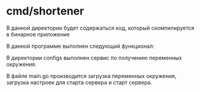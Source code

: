 # cmd/shortener

В данной директории будет содержаться код, который скомпилируется в бинарное приложение

В данной программе выполнен следующий функционал:

В директории configs выполнен сервис по получению переменных окружения.

В файле main.go производится загрузка переменных окружения, загрузка настроек для старта сервера и старт сервера.